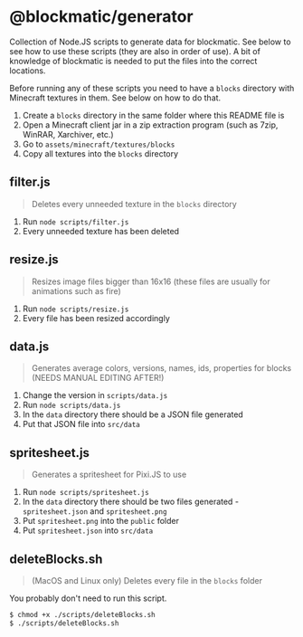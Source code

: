 # @blockmatic/generator

Collection of Node.JS scripts to generate data for blockmatic. See below to see how to use these scripts (they are also in order of use). A bit of knowledge of blockmatic is needed to put the files into the correct locations.

Before running any of these scripts you need to have a `blocks` directory with Minecraft textures in them. See below on how to do that.

1. Create a `blocks` directory in the same folder where this README file is
2. Open a Minecraft client jar in a zip extraction program (such as 7zip, WinRAR, Xarchiver, etc.)
3. Go to `assets/minecraft/textures/blocks`
4. Copy all textures into the `blocks` directory

## filter.js

> Deletes every unneeded texture in the `blocks` directory

1. Run `node scripts/filter.js`
2. Every unneeded texture has been deleted

## resize.js

> Resizes image files bigger than 16x16 (these files are usually for animations such as fire)

1. Run `node scripts/resize.js`
2. Every file has been resized accordingly

## data.js

> Generates average colors, versions, names, ids, properties for blocks (NEEDS MANUAL EDITING AFTER!)

1. Change the version in `scripts/data.js`
2. Run `node scripts/data.js`
3. In the `data` directory there should be a JSON file generated
4. Put that JSON file into `src/data`

## spritesheet.js

> Generates a spritesheet for Pixi.JS to use

1. Run `node scripts/spritesheet.js`
2. In the `data` directory there should be two files generated - `spritesheet.json` and `spritesheet.png`
3. Put `spritesheet.png` into the `public` folder
4. Put `spritesheet.json` into `src/data`

## deleteBlocks.sh

> (MacOS and Linux only) Deletes every file in the `blocks` folder

You probably don't need to run this script.

```bash
$ chmod +x ./scripts/deleteBlocks.sh
$ ./scripts/deleteBlocks.sh
```
